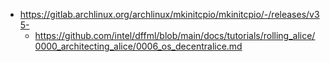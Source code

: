 - https://gitlab.archlinux.org/archlinux/mkinitcpio/mkinitcpio/-/releases/v35-
  - https://github.com/intel/dffml/blob/main/docs/tutorials/rolling_alice/0000_architecting_alice/0006_os_decentralice.md